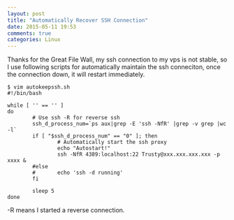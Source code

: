 ```yaml
---
layout: post
title: "Automatically Recover SSH Connection"
date: 2015-05-11 19:53
comments: true
categories: Linux
---
```

Thanks for the Great File Wall, my ssh connection to my vps is not stable, so I use following scripts for automatically maintain the ssh conneciton, once the connection down, it will restart immediately.    

```
$ vim autokeepssh.sh 
#!/bin/bash

while [ '' == '' ]
do
        # Use ssh -R for reverse ssh
        ssh_d_process_num=`ps aux|grep -E 'ssh -NfR' |grep -v grep |wc -l`
        if [ "$ssh_d_process_num" == "0" ]; then
                # Automatically start the ssh proxy 
                echo "Autostart!"
                ssh -NfR 4389:localhost:22 Trusty@xxx.xxx.xxx.xxx -p xxxx &
        #else
        #       echo 'ssh -d running'
        fi

        sleep 5
done

```
-R means I started a reverse connection.    
